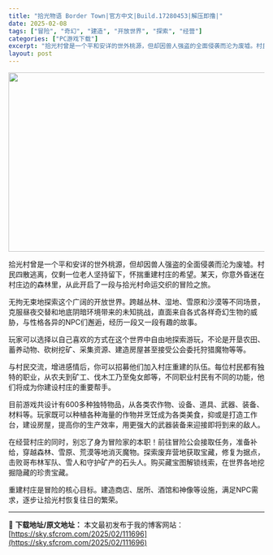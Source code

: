```yaml
---
title: "拾光物语 Border Town|官方中文|Build.17280453|解压即撸|"
date: 2025-02-08
tags: ["冒险", "奇幻", "建造", "开放世界", "探索", "经营"]
categories: ["PC游戏下载"]
excerpt: "拾光村曾是一个平和安详的世外桃源，但却因兽人强盗的全面侵袭而沦为废墟。村民四散逃离，仅剩一位老人坚持留下，怀揣重建村庄的希望。某天，你意外昏迷在村庄边的森林里，从此开启了一段与拾光村命运交织的冒险之旅。 无拘无束地探索这个广阔的开放世界。跨越丛林、湿地、雪原和沙漠等不同场景，克服昼夜交替和地底阴暗环&hellip;"
layout: post
---
```


<img class="aligncenter size-full wp-image-111690" src="https://sky.sfcrom.com/wp-content/uploads/2025/02/202502080549337.webp" alt="" width="616" height="353" />

拾光村曾是一个平和安详的世外桃源，但却因兽人强盗的全面侵袭而沦为废墟。村民四散逃离，仅剩一位老人坚持留下，怀揣重建村庄的希望。某天，你意外昏迷在村庄边的森林里，从此开启了一段与拾光村命运交织的冒险之旅。

无拘无束地探索这个广阔的开放世界。跨越丛林、湿地、雪原和沙漠等不同场景，克服昼夜交替和地底阴暗环境带来的未知挑战，直面来自各式各样奇幻生物的威胁，与性格各异的NPC们邂逅，经历一段又一段有趣的故事。

玩家可以选择以自己喜欢的方式在这个世界中自由地探索游玩，不论是开垦农田、蓄养动物、砍树挖矿、采集资源、建造房屋甚至接受公会委托狩猎魔物等等。

与村民交流，增进感情后，你可以招募他们加入村庄重建的队伍。每位村民都有独特的职业，从农夫到矿工、伐木工乃至兔女郎等，不同职业村民有不同的功能，他们将成为你建设村庄的重要帮手。

目前游戏共设计有600多种独特物品，从各类农作物、设备、道具、武器、装备、材料等。玩家既可以种植各种海量的作物并烹饪成为各类美食，抑或是打造工作台，建设房屋，提高你的生产效率，用更强大的武器装备来迎接即将到来的敌人。

在经营村庄的同时，别忘了身为冒险家的本职！前往冒险公会接取任务，准备补给，穿越森林、雪原、荒漠等地消灭魔物。探索废弃营地获取宝藏，修复为据点，击败哥布林军队、雪人和守护矿产的石头人。购买藏宝图解锁线索，在世界各地挖掘隐藏的珍贵宝藏。

重建村庄是冒险的核心目标。建造商店、居所、酒馆和神像等设施，满足NPC需求，逐步让拾光村恢复往日的繁荣。

---
📖 **下载地址/原文地址：** 本文最初发布于我的博客网站：[https://sky.sfcrom.com/2025/02/111696](https://sky.sfcrom.com/2025/02/111696)

